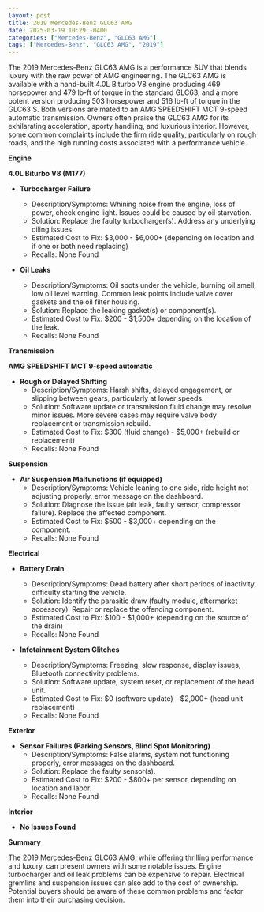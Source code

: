 ```yaml
---
layout: post
title: 2019 Mercedes-Benz GLC63 AMG
date: 2025-03-19 10:29 -0400
categories: ["Mercedes-Benz", "GLC63 AMG"]
tags: ["Mercedes-Benz", "GLC63 AMG", "2019"]
---
```

The 2019 Mercedes-Benz GLC63 AMG is a performance SUV that blends luxury with the raw power of AMG engineering. The GLC63 AMG is available with a hand-built 4.0L Biturbo V8 engine producing 469 horsepower and 479 lb-ft of torque in the standard GLC63, and a more potent version producing 503 horsepower and 516 lb-ft of torque in the GLC63 S. Both versions are mated to an AMG SPEEDSHIFT MCT 9-speed automatic transmission. Owners often praise the GLC63 AMG for its exhilarating acceleration, sporty handling, and luxurious interior. However, some common complaints include the firm ride quality, particularly on rough roads, and the high running costs associated with a performance vehicle.

**Engine**

**4.0L Biturbo V8 (M177)**

*   **Turbocharger Failure**
    *   Description/Symptoms: Whining noise from the engine, loss of power, check engine light. Issues could be caused by oil starvation.
    *   Solution: Replace the faulty turbocharger(s). Address any underlying oiling issues.
    *   Estimated Cost to Fix: $3,000 - $6,000+ (depending on location and if one or both need replacing)
    *   Recalls: None Found

*   **Oil Leaks**
    *   Description/Symptoms: Oil spots under the vehicle, burning oil smell, low oil level warning. Common leak points include valve cover gaskets and the oil filter housing.
    *   Solution: Replace the leaking gasket(s) or component(s).
    *   Estimated Cost to Fix: $200 - $1,500+ depending on the location of the leak.
    *   Recalls: None Found

**Transmission**

**AMG SPEEDSHIFT MCT 9-speed automatic**

*   **Rough or Delayed Shifting**
    *   Description/Symptoms: Harsh shifts, delayed engagement, or slipping between gears, particularly at lower speeds.
    *   Solution: Software update or transmission fluid change may resolve minor issues. More severe cases may require valve body replacement or transmission rebuild.
    *   Estimated Cost to Fix: $300 (fluid change) - $5,000+ (rebuild or replacement)
    *   Recalls: None Found

**Suspension**

*   **Air Suspension Malfunctions (if equipped)**
    *   Description/Symptoms: Vehicle leaning to one side, ride height not adjusting properly, error message on the dashboard.
    *   Solution: Diagnose the issue (air leak, faulty sensor, compressor failure). Replace the affected component.
    *   Estimated Cost to Fix: $500 - $3,000+ depending on the component.
    *   Recalls: None Found

**Electrical**

*   **Battery Drain**
    *   Description/Symptoms: Dead battery after short periods of inactivity, difficulty starting the vehicle.
    *   Solution: Identify the parasitic draw (faulty module, aftermarket accessory). Repair or replace the offending component.
    *   Estimated Cost to Fix: $100 - $1,000+ (depending on the source of the drain)
    *   Recalls: None Found

*   **Infotainment System Glitches**
    *   Description/Symptoms: Freezing, slow response, display issues, Bluetooth connectivity problems.
    *   Solution: Software update, system reset, or replacement of the head unit.
    *   Estimated Cost to Fix: $0 (software update) - $2,000+ (head unit replacement)
    *   Recalls: None Found

**Exterior**

*   **Sensor Failures (Parking Sensors, Blind Spot Monitoring)**
    *   Description/Symptoms: False alarms, system not functioning properly, error messages on the dashboard.
    *   Solution: Replace the faulty sensor(s).
    *   Estimated Cost to Fix: $200 - $800+ per sensor, depending on location and labor.
    *   Recalls: None Found

**Interior**

*   **No Issues Found**

**Summary**

The 2019 Mercedes-Benz GLC63 AMG, while offering thrilling performance and luxury, can present owners with some notable issues. Engine turbocharger and oil leak problems can be expensive to repair. Electrical gremlins and suspension issues can also add to the cost of ownership. Potential buyers should be aware of these common problems and factor them into their purchasing decision.

